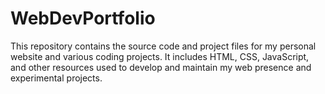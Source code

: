 # WebDevPortfolio
This repository contains the source code and project files for my personal website and various coding projects. It includes HTML, CSS, JavaScript, and other resources used to develop and maintain my web presence and experimental projects.
